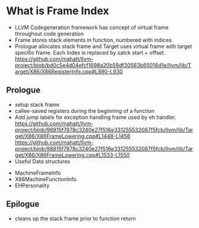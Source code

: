 # What is Frame Index
* LLVM Codegeneration framework has concept of virtual frame throughout code generation
* Frame stores stack elements in function, numbered with indices
* Prologue allocates stack frame and Target uses virtual frame with target specific frame.
  Each Index is replaced by satck start + offset.
  https://github.com/mahatt/llvm-project/blob/bd0c5e4d04efcf1698a20b59df30563b65016d1e/llvm/lib/Target/X86/X86RegisterInfo.cpp#L890-L930

## Prologue 
* setup  stack frame
* callee-saved registers during the beginning of a function
* Add jump labels for exception handling frame used by eh handler.
  https://github.com/mahatt/llvm-project/blob/98815f7878c3240e27f516e331255532087f5fcb/llvm/lib/Target/X86/X86FrameLowering.cpp#L1448-L1456
  https://github.com/mahatt/llvm-project/blob/98815f7878c3240e27f516e331255532087f5fcb/llvm/lib/Target/X86/X86FrameLowering.cpp#L1533-L1550
*  Useful Data structures
  + MachineFrameInfo
  + X86MachineFunctionInfo 
  + EHPersonality
## Epilogue
* cleans up the stack frame prior to function return
